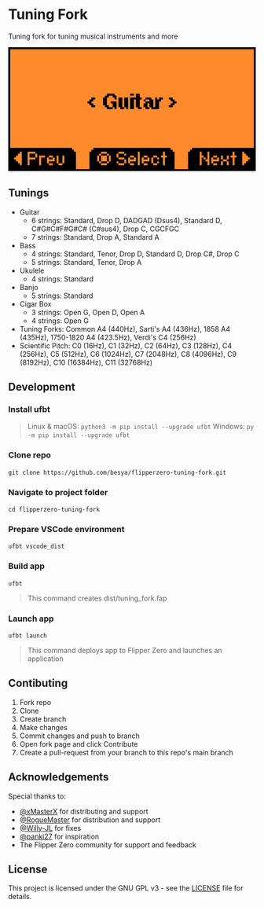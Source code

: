 # Tuning Fork

Tuning fork for tuning musical instruments and more

![tuning_fork](img/tuning_fork.gif)

## Tunings
 - Guitar
    - 6 strings: Standard, Drop D, DADGAD (Dsus4), Standard D, C#G#C#F#G#C# (C#sus4), Drop C, CGCFGC
    - 7 strings: Standard, Drop A, Standard A
 - Bass
    - 4 strings: Standard, Tenor, Drop D, Standard D, Drop C#, Drop C
    - 5 strings: Standard, Tenor, Drop A
 - Ukulele
    - 4 strings: Standard
 - Banjo
    - 5 strings: Standard
 - Cigar Box
    - 3 strings: Open G, Open D, Open A
    - 4 strings: Open G
 - Tuning Forks: Common A4 (440Hz), Sarti's A4 (436Hz), 1858 A4 (435Hz), 1750-1820 A4 (423.5Hz), Verdi's C4 (256Hz)
  - Scientific Pitch: C0 (16Hz), C1 (32Hz), C2 (64Hz), C3 (128Hz), C4 (256Hz), C5 (512Hz), C6 (1024Hz), C7 (2048Hz), C8 (4096Hz), C9 (8192Hz), C10 (16384Hz), C11 (32768Hz)

## Development

### Install ufbt
> Linux & macOS: `python3 -m pip install --upgrade ufbt`
> Windows: `py -m pip install --upgrade ufbt`

### Clone repo
```
git clone https://github.com/besya/flipperzero-tuning-fork.git
```
### Navigate to project folder
```
cd flipperzero-tuning-fork
```
### Prepare VSCode environment
```
ufbt vscode_dist
```
### Build app
```
ufbt
```
> This command creates dist/tuning_fork.fap

### Launch app
```
ufbt launch
```
> This command deploys app to Flipper Zero and launches an application

## Contibuting

1. Fork repo
1. Clone
1. Create branch
1. Make changes
1. Commit changes and push to branch
1. Open fork page and click Contribute
1. Create a pull-request from your branch to this repo's main branch

## Acknowledgements

Special thanks to:
- [@xMasterX](https://github.com/xMasterX) for distributing and support
- [@RogueMaster](https://github.com/RogueMaster) for distribution and support
- [@Willy-JL](https://github.com/@Willy-JL) for fixes
- [@panki27](https://github.com/@panki27) for inspiration
- The Flipper Zero community for support and feedback

## License

This project is licensed under the GNU GPL v3 - see the [LICENSE](LICENSE) file for details.

